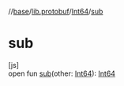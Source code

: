 //[base](../../../index.md)/[lib.protobuf](../index.md)/[Int64](index.md)/[sub](sub.md)

# sub

[js]\
open fun [sub](sub.md)(other: [Int64](index.md)): [Int64](index.md)

